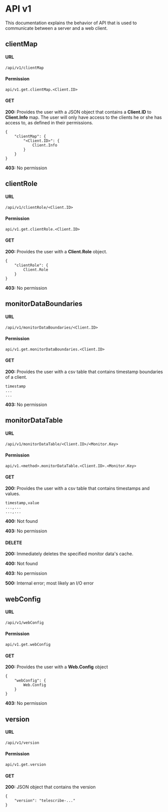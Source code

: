 # API v1

This documentation explains the behavior of API that is used to communicate between a server and a web client.

## clientMap

#### URL

`/api/v1/clientMap`

#### Permission

`api/v1.get.clientMap.<Client.ID>`

#### GET

**200:** Provides the user with a JSON object that contains a **Client.ID** to **Client.Info** map. The user will only have access to the clients he or she has access to, as defined in their permissions.

```text
{
    "clientMap": {
        "<Client.ID>": {
            Client.Info
        }
    }
}
```

**403:** No permission


## clientRole

#### URL

`/api/v1/clientRole/<Client.ID>`

#### Permission

`api/v1.get.clientRole.<Client.ID>`

#### GET

**200:** Provides the user with a **Client.Role** object.

```text
{
    "clientRole": {
        Client.Role
    }
}
```

**403:** No permission


## monitorDataBoundaries

#### URL

`/api/v1/monitorDataBoundaries/<Client.ID>`

#### Permission

`api/v1.get.monitorDataBoundaries.<Client.ID>`

#### GET

**200:** Provides the user with a csv table that contains timestamp boundaries of a client.

```text
timestamp
...
...
```

**403:** No permission


## monitorDataTable

#### URL

`/api/v1/monitorDataTable/<Client.ID>/<Monitor.Key>`

#### Permission

`api/v1.<method>.monitorDataTable.<Client.ID>.<Monitor.Key>`

#### GET

**200:** Provides the user with a csv table that contains timestamps and values.

```text
timestamp,value
...,...
...,...
```

**400:** Not found

**403:** No permission

#### DELETE

**200:** Immediately deletes the specified monitor data's cache.

**400:** Not found

**403:** No permission

**500:** Internal error; most likely an I/O error


## webConfig

#### URL

`/api/v1/webConfig`

#### Permission

`api/v1.get.webConfig`

#### GET

**200:** Provides the user with a **Web.Config** object

```text
{
    "webConfig": {
        Web.Config
    }
}
```

**403:** No permission


## version

#### URL

`/api/v1/version`

#### Permission

`api/v1.get.version`

#### GET

**200:** JSON object that contains the version
```text
{
    "version": "telescribe-..."
}
```